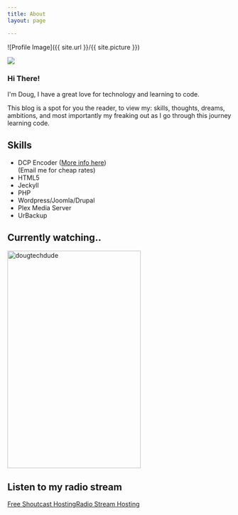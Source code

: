 ```yaml
---
title: About
layout: page

---
```

![Profile Image]({{ site.url }}/{{ site.picture }})

![](http://giphygifs.s3.amazonaws.com/media/FCj2lt4LKtYyY/giphy.gif)

<h3>Hi There!</h3>

<p>I'm Doug, I have a great love for technology and learning to code.</p>

<p>This blog is a spot for you the reader, to view my: skills, thoughts, dreams, ambitions, and most importantly my freaking out as I go through this journey learning code.</p>



<h2>Skills</h2>

<ul class="skill-list">
<li>DCP Encoder (<a href="https://www.hbfilmworks.com/dcp-info.html">More info here</a>)</li> (Email me for cheap rates)
<li>HTML5</li>
<li>Jeckyll</li>
<li>PHP</li>
<li>Wordpress/Joomla/Drupal</li>
<li>Plex Media Server</li>
<li>UrBackup</li>
</ul>


    
<h2>Currently watching..</h2>   

<a target="_blank" href="https://trakt.tv/users/dougtechdude"><img width="300" height="490" alt="dougtechdude" src="https://widgets.trakt.tv/users/f3a42ad0824a065323260cb3c0469b46/watched/poster@2x.jpg" /></a>

<h2>Listen to my radio stream</h2>
<script type="text/javascript">var cstrpuid = 509205;var cstrpwidth = "500";var cstrpheight = "325";</script>
<script type="text/javascript" src="https://corscdn.caster.fm/freeplayer/player_noads.js"></script>
<!--   DO NOT REMOVE THE LINKS BELOW, THEY  WILL BE HIDDEN (AND WILL HELP US A LOT)   -->
<a id="cstrplb" href="http://www.caster.fm/">Free Shoutcast Hosting</a><a id="cstrplb2" href="http://www.caster.fm/">Radio Stream Hosting</a>
<div id="cstrpdiv"></div>
